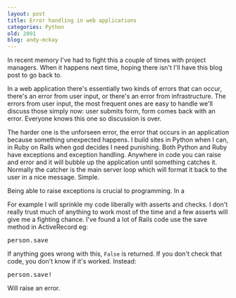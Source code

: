 ```yaml
---
layout: post
title: Error handling in web applications
categories: Python
old: 2091
blog: andy-mckay
---
```

<p>In recent memory I've had to fight this a couple of times with project managers. When it happens next time, hoping there isn't I'll have this blog post to go back to.</p>
<p>In a web application there's essentially two kinds of errors that can occur, there's an error from user input, or there's an error from infrastructure. The errors from user input, the most frequent ones are easy to handle we'll discuss those simply now: user submits form, form comes back with an error. Everyone knows this one so discussion is over.</p>
<p>The harder one is the unforseen error, the error that occurs in an application because something unexpected happens. I build sites in Python when I can, in Ruby on Rails when god decides I need punishing. Both Python and Ruby have exceptions and exception handling. Anywhere in code you can raise and error and it will bubble up the application until something catches it. Normally the catcher is the main server loop which will format it back to the user in a nice message. Simple.</p>
<p>Being able to raise exceptions is crucial to programming. In a 
<p>For example I will sprinkle my code liberally with asserts and checks. I don't really trust much of anything to work most of the time and a few asserts will give me a fighting chance. I've found a lot of Rails code use the save method in ActiveRecord eg:</p>
<pre>
person.save
</pre>
<p>If anything goes wrong with this, <code>False</code> is returned. If you don't check that code, you don't know if it's worked. Instead:</p>
<pre>
person.save!
</pre>
<p>Will raise an error.</p>